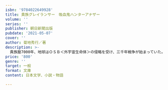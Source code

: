 ```yaml
---
isbn: '9784022649928'
title: 貴族グレイランサー　吸血鬼ハンターアナザー
volume: ''
series: ''
publisher: 朝日新聞出版
pubdate: '2021-05-07'
cover: ''
author: 菊地秀行／著
description: >-
  貴族暦7000年、地球はＯＳＢ＜外宇宙生命体＞の侵略を受け、三千年戦争が始まっていた。貴族最強の戦士にして辺境区管理官グレイランサーは、華々しい戦果を上げるも重傷を負い、人間に救われる。一方、枢密院では、ある陰謀が進行し……。『吸血鬼ハンターＤ』シリーズ初の姉妹編、待望の文庫化！
price: '800'
genre: ''
target: 一般
format: 文庫
content: 日本文学、小説・物語

---
```

